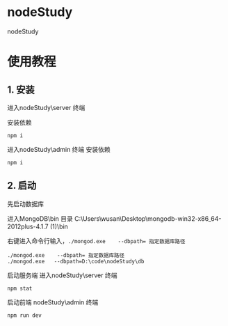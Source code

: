 # nodeStudy
nodeStudy


# 使用教程

## 1. 安装
进入nodeStudy\server 终端

安装依赖
```
npm i
```
进入nodeStudy\admin 终端
安装依赖
```
npm i
```

## 2. 启动

先启动数据库

进入MongoDB\bin 目录
C:\Users\wusan\Desktop\mongodb-win32-x86_64-2012plus-4.1.7 (1)\bin

右键进入命令行输入，`./mongod.exe    --dbpath= 指定数据库路径`
```
./mongod.exe    --dbpath= 指定数据库路径
./mongod.exe   --dbpath=D:\code\nodeStudy\db
```

启动服务端
进入nodeStudy\server 终端
``` 
npm stat
```

启动前端
nodeStudy\admin 终端
``` 
npm run dev
```



